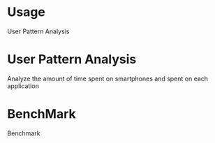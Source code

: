 # Usage

User Pattern Analysis

# User Pattern Analysis

Analyze the amount of time spent on smartphones and spent on each application

# BenchMark

Benchmark
